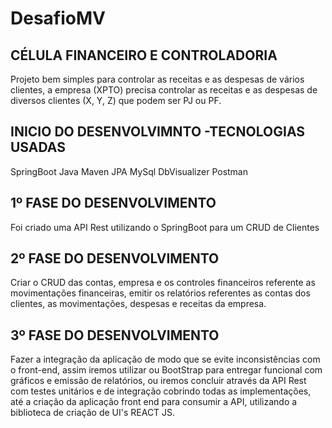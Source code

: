 # DesafioMV

## CÉLULA FINANCEIRO E CONTROLADORIA
Projeto bem simples para controlar as receitas e as despesas de vários clientes, a empresa (XPTO)
precisa controlar as receitas e as despesas de diversos clientes (X, Y, Z) que podem ser PJ ou PF.

## INICIO DO DESENVOLVIMNTO -TECNOLOGIAS USADAS
SpringBoot
Java 
Maven 
JPA
MySql
DbVisualizer
Postman 
## 1º FASE DO DESENVOLVIMENTO
Foi criado uma API Rest utilizando o SpringBoot para um CRUD de Clientes
## 2º FASE DO DESENVOLVIMENTO
Criar o CRUD das contas, empresa e  os controles financeiros referente as movimentações financeiras, emitir os relatórios referentes as contas dos clientes, as movimentações, despesas e receitas da empresa.
## 3º FASE DO DESENVOLVIMENTO
Fazer a integração da aplicação de modo que se evite inconsistências com o front-end, assim  iremos utilizar ou BootStrap para entregar funcional com gráficos e emissão de relatórios, ou iremos concluir através da API Rest com testes unitários e de integração cobrindo todas as implementações, até a criação da aplicação front end para consumir a API, utilizando a biblioteca de criação de UI's REACT JS.
